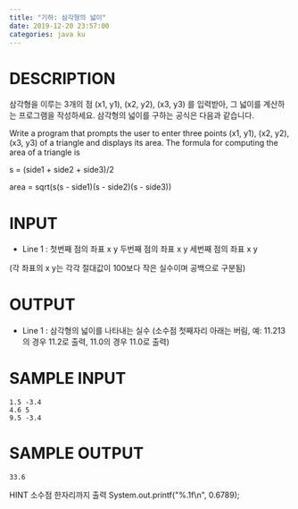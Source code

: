 ```yaml
---
title: "기하: 삼각형의 넓이"
date: 2019-12-20 23:57:00
categories: java ku
---
```


# DESCRIPTION
삼각형을 이루는 3개의 점 (x1, y1), (x2, y2), (x3, y3) 를 입력받아, 그 넓이를 계산하는 프로그램을 작성하세요. 삼각형의 넓이를 구하는 공식은 다음과 같습니다. 

Write a program that prompts the user to enter three points (x1, y1), (x2, y2), (x3, y3) of a triangle and displays its area. The formula for computing the area of a triangle is

s = (side1 + side2 + side3)/2

area = sqrt(s(s - side1)(s - side2)(s - side3))

# INPUT
* Line 1 : 첫번째 점의 좌표 x y 두번째 점의 좌표 x y 세번째 점의 좌표 x y 

(각 좌표의 x y는 각각 절대값이 100보다 작은 실수이며 공백으로 구분됨)

# OUTPUT
* Line 1 : 삼각형의 넓이를 나타내는 실수 (소수점 첫째자리 아래는 버림, 예: 11.213의 경우 11.2로 출력, 11.0의 경우 11.0로 출력)

# SAMPLE INPUT
```
1.5 -3.4
4.6 5
9.5 -3.4
```

# SAMPLE OUTPUT
```
33.6
```

HINT
소수점 한자리까지 출력 System.out.printf("%.1f\n", 0.6789);

<script src="https://gist.github.com/DetegiCE/15cdba3b310c5ff5f5c434a31825c5c2.js"></script>
